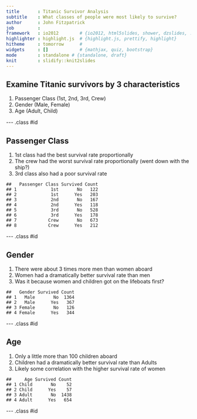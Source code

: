 ```yaml
---
title       : Titanic Survivor Analysis
subtitle    : What classes of people were most likely to survive?
author      : John Fitzpatrick
job         : 
framework   : io2012        # {io2012, html5slides, shower, dzslides, ...}
highlighter : highlight.js  # {highlight.js, prettify, highlight}
hitheme     : tomorrow      # 
widgets     : []            # {mathjax, quiz, bootstrap}
mode        : standalone # {standalone, draft}
knit        : slidify::knit2slides
---
```


## Examine Titanic survivors by 3 characteristics

1. Passenger Class (1st, 2nd, 3rd, Crew)
2. Gender (Male, Female)
3. Age (Adult, Child)

--- .class #id 

## Passenger Class

1. 1st class had the best survival rate proportionally
2. The crew had the worst survival rate proportionally (went down with the ship?)
3. 3rd class also had a poor survival rate


```
##   Passenger Class Survived Count
## 1             1st       No   122
## 2             1st      Yes   203
## 3             2nd       No   167
## 4             2nd      Yes   118
## 5             3rd       No   528
## 6             3rd      Yes   178
## 7            Crew       No   673
## 8            Crew      Yes   212
```

--- .class #id 

## Gender

1. There were about 3 times more men than women aboard
2. Women had a dramatically better survival rate than men
3. Was it because women and children got on the lifeboats first?


```
##   Gender Survived Count
## 1   Male       No  1364
## 2   Male      Yes   367
## 3 Female       No   126
## 4 Female      Yes   344
```

--- .class #id 

## Age

1. Only a little more than 100 children aboard
2. Children had a dramatically better survival rate than Adults
3. Likely some correlation with the higher survival rate of women


```
##     Age Survived Count
## 1 Child       No    52
## 2 Child      Yes    57
## 3 Adult       No  1438
## 4 Adult      Yes   654
```

--- .class #id 




